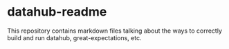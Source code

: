 # datahub-readme
This repository contains markdown files talking about the ways to correctly build and run datahub, great-expectations, etc.
